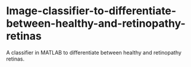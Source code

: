 # Image-classifier-to-differentiate-between-healthy-and-retinopathy-retinas
A classifier in MATLAB to differentiate between healthy and retinopathy retinas.
